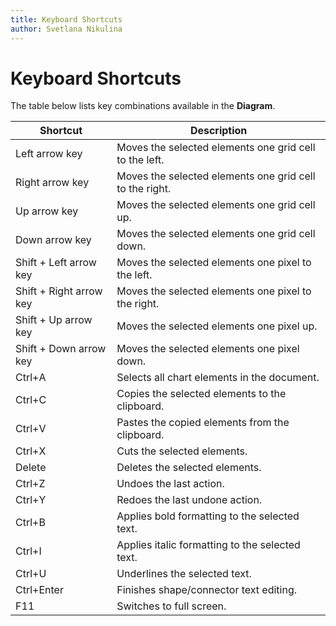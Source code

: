 ```yaml
---
title: Keyboard Shortcuts
author: Svetlana Nikulina
---
```

# Keyboard Shortcuts

The table below lists key combinations available in the **Diagram**.

| Shortcut | Description |
|---|---|
| Left arrow key | Moves the selected elements one grid cell to the left. |
| Right arrow key | Moves the selected elements one grid cell to the right. |
| Up arrow key | Moves the selected elements one grid cell up. |
| Down arrow key | Moves the selected elements one grid cell down. |
| Shift + Left arrow key | Moves the selected elements one pixel to the left. |
| Shift + Right arrow key | Moves the selected elements one pixel to the right. |
| Shift + Up arrow key | Moves the selected elements one pixel up. |
| Shift + Down arrow key | Moves the selected elements one pixel down.  |
| Ctrl+A | Selects all chart elements in the document. |
| Ctrl+C | Copies the selected elements to the clipboard. |
| Ctrl+V | Pastes the copied elements from the clipboard. |
| Ctrl+X | Cuts the selected elements. |
| Delete | Deletes the selected elements. |
| Ctrl+Z | Undoes the last action. |
| Ctrl+Y | Redoes the last undone action. |
| Ctrl+B | Applies bold formatting to the selected text. |
| Ctrl+I | Applies italic formatting to the selected text. |
| Ctrl+U | Underlines the selected text. |
| Ctrl+Enter | Finishes shape/connector text editing. |
| F11 |	Switches to full screen. |
